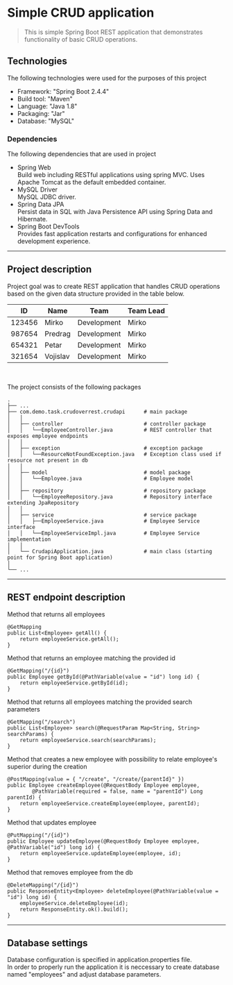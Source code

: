 # Simple CRUD application

>This is simple Spring Boot REST application that demonstrates functionality of basic CRUD operations.

## Technologies

The following technologies were used for the purposes of this project

- Framework:  "Spring Boot 2.4.4"
- Build tool: "Maven"
- Language:   "Java 1.8"
- Packaging:  "Jar"
- Database:   "MySQL"

### Dependencies

The following dependencies that are used in project

- Spring Web   
Build web including RESTful applications using spring MVC. Uses Apache Tomcat as the default embedded container.
- MySQL Driver  
MySQL JDBC driver.
- Spring Data JPA  
Persist data in SQL with Java Persistence API using Spring Data and Hibernate.
- Spring Boot DevTools  
Provides fast application restarts and configurations for enhanced development experience.

___

## Project description

Project goal was to create REST application that handles CRUD operations based on the given data structure provided in the table below.

| ID            | Name          | Team        | Team Lead |
| ------------- | ------------- | ----------- | --------- |
| 123456        | Mirko         | Development | Mirko     |
| 987654        | Predrag       | Development | Mirko     |
| 654321        | Petar         | Development | Mirko     |
| 321654        | Vojislav      | Development | Mirko     |

<br/>

The project consists of the following packages

    .
    ├── ...
    ├── com.demo.task.crudoverrest.crudapi      # main package
    │   │
    │   ├── controller                          # controller package
    │   │   └──EmployeeController.java          # REST controller that exposes employee endpoints
    │   │
    │   ├── exception                           # exception package
    │   │   └──ResourceNotFoundException.java   # Exception class used if resource not present in db
    │   │
    │   ├── model                               # model package
    │   │   └──Employee.java                    # Employee model
    │   │
    │   ├── repository                          # repository package
    │   │   └──EmployeeRepository.java          # Repository interface extending JpaRepository
    │   │
    │   ├── service                             # service package
    │   │   ├──EmployeeService.java             # Employee Service interface
    │   │   └──EmployeeServiceImpl.java         # Employee Service implementation
    │   │
    │   └── CrudapiApplication.java             # main class (starting point for Spring Boot application) 
    │
    └── ...

___
## REST endpoint description  

Method that returns all employees
```
@GetMapping
public List<Employee> getAll() {
    return employeeService.getAll();
}
```
Method that returns an employee matching the provided id
```
@GetMapping("/{id}")
public Employee getById(@PathVariable(value = "id") long id) {
    return employeeService.getById(id);
}
```
Method that returns all employees matching the provided search parameters
```
@GetMapping("/search")
public List<Employee> search(@RequestParam Map<String, String> searchParams) {
    return employeeService.search(searchParams);
}
```
Method that creates a new employee with possibility to relate employee's superior during the creation
```
@PostMapping(value = { "/create", "/create/{parentId}" })
public Employee createEmployee(@RequestBody Employee employee,
        @PathVariable(required = false, name = "parentId") Long parentId) {
    return employeeService.createEmployee(employee, parentId);
}
```
Method that updates employee
```
@PutMapping("/{id}")
public Employee updateEmployee(@RequestBody Employee employee, @PathVariable("id") long id) {
    return employeeService.updateEmployee(employee, id);
}
```
Method that removes employee from the db
```
@DeleteMapping("/{id}")
public ResponseEntity<Employee> deleteEmployee(@PathVariable(value = "id") long id) {
    employeeService.deleteEmployee(id);
    return ResponseEntity.ok().build();
}
```
___

## Database settings

Database configuration is specified in application.properties file.  
In order to properly run the application it is neccessary to create database named "employees" and adjust database parameters.
